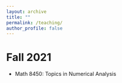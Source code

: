 ```yaml
---
layout: archive
title: ""
permalink: /teaching/
author_profile: false
---
```


# Fall 2021

- Math 8450: Topics in Numerical Analysis 

